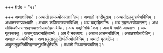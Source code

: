 +++
title = "२२"

+++
अथाशनिपाते । अथातो ग्रामस्योत्पातशान्तिम् । अथातो नान्दीमुखम् । अथातोऽङ्कुरार्पणविधिम् । अथातस्सम्प्रवक्ष्यामि । अथातः कपिलसन्न्यासविधिम् । अथ यद्याहिताग्निः । अथ गृहस्थस्यौपासनम् । अथ लौकिकौपासनग्रहणधारणोपावरोहणविधिम् । अथ यद्यग्निविमोकम् । अथ वै भवति जायमानः । अथ गृहस्थस्तु । कथमु खल्वनाहिताग्नेः । अथ वै भवत्यापः । अथात आचमनविधिम् । अथातश्शौचविधिम् । अथातः काम्यविधिम् । अथ प्रहुतानुकृतिर्धर्मोपभोगविधिम् । अथातो मृतबलिम् । आहुतानुकृतिर्बलिहरणानुकृतिर्धूर्तबलिः । अथातो मिथ्यासत्यबलिम् २१  
